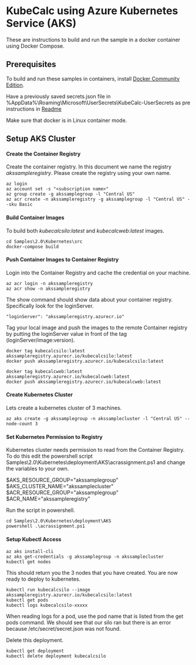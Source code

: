 # KubeCalc using Azure Kubernetes Service (AKS)
These are instructions to build and run the sample in a docker container using Docker Compose.

## Prerequisites
To build and run these samples in containers, install [Docker Community Edition](https://www.docker.com/community-edition).

Have a previously saved secrets.json file in %AppData%\Roaming\Microsoft\UserSecrets\KubeCalc-UserSecrets as pre instructions
in [Readme](Readme.md)

Make sure that docker is in Linux container mode.

## Setup AKS Cluster
#### Create the Container Registry

Create the container registry.  In this document we name the registry _akssampleregistry_.  Please create the registry using your own name.

```
az login
az account set -s "<subscription name>"
az group create -g akssamplegroup -l "Central US"
az acr create -n akssampleregistry -g akssamplegroup -l "Central US" --sku Basic
```
#### Build Container Images

To build both _kubecalcsilo:latest_ and _kubecalcweb:latest_ images.

```
cd Samples\2.0\Kubernetes\src
docker-compose build
```

#### Push Container Images to Container Registry
Login into the Container Registry and cache the credential on your machine.  
```
az acr login -n akssampleregistry
az acr show -n akssampleregistry
```

The show command should show data about your container registry.  Specifically look for the loginServer.

```
"loginServer": "akssampleregistry.azurecr.io"
```

Tag your local image and push the images to the remote Container registry by putting the loginServer value in front of the tag (loginServer/image:version).
```
docker tag kubecalcsilo:latest akssampleregistry.azurecr.io/kubecalcsilo:latest
docker push akssampleregistry.azurecr.io/kubecalcsilo:latest

docker tag kubecalcweb:latest akssampleregistry.azurecr.io/kubecalcweb:latest
docker push akssampleregistry.azurecr.io/kubecalcweb:latest
```

#### Create Kubernetes Cluster

Lets create a kubernetes cluster of 3 machines.

```
az aks create -g akssamplegroup -n akssamplecluster -l "Central US" --node-count 3
```
#### Set Kubernetes Permission to Registry

Kubernetes cluster needs permission to read from the Container Registry.  To do this edit the powershell script Samples\2.0\Kubernetes\deployment\AKS\acrassignment.ps1 and change the variables to your own.

$AKS_RESOURCE_GROUP="akssamplegroup"
$AKS_CLUSTER_NAME="akssamplecluster"
$ACR_RESOURCE_GROUP="akssamplegroup"
$ACR_NAME="akssampleregistry"

Run the script in powershell.
```
cd Samples\2.0\Kubernetes\deployment\AKS
powershell .\acrassignment.ps1
```

#### Setup Kubectl Access
```
az aks install-cli
az aks get-credentials -g akssamplegroup -n akssamplecluster
kubectl get nodes
```
This should return you the 3 nodes that you have created.  You are now ready to deploy to kubernetes.

```
kubectl run kubecalcsilo --image akssampleregistry.azurecr.io/kubecalcsilo:latest
kubectl get pods
kubectl logs kubecalcsilo-xxxxx
```
When reading logs for a pod, use the pod name that is listed from the get pods command.  We should see that our silo ran but there is an error because /etc/secret/secret.json was not found.

Delete this deployment.
```
kubectl get deployment
kubectl delete deployment kubecalcsilo
```
